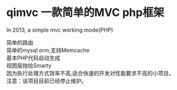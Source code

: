
qimvc 一款简单的MVC php框架
==============

In 2013, a simple mvc  working mode(PHP) 

简单的路由  
简单的mysql orm,支持Memcache  
基本PHP代码自动生成  
视图层抛给Smarty  
因为执行处理方式效率不高,适合快速的开发对性能要求不高的小项目。  
注意：该项目目前已经停止维护。


